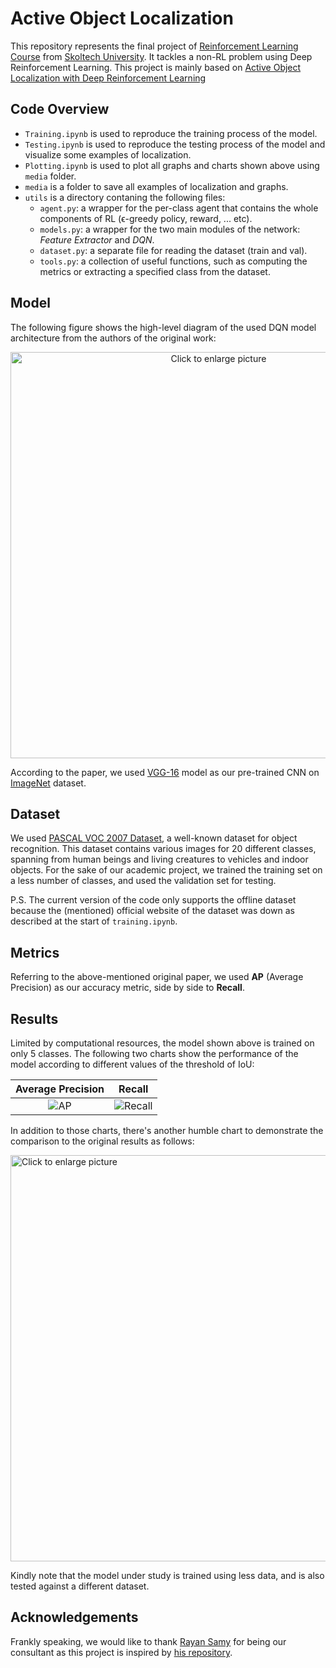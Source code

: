 # Active Object Localization

This repository represents the final project of [Reinforcement Learning Course](http://files.skoltech.ru/data/edu/syllabuses/2021/MA060422.pdf?v=xj03xr) from [Skoltech University](https://www.skoltech.ru/en/). It tackles a non-RL problem using Deep Reinforcement Learning. This project is mainly based on [Active Object Localization with Deep Reinforcement Learning](https://arxiv.org/abs/1511.06015)

## Code Overview
- `Training.ipynb` is used to reproduce the training process of the model.
- `Testing.ipynb` is used to reproduce the testing process of the model and visualize some examples of localization.
- `Plotting.ipynb` is used to plot all graphs and charts shown above using `media` folder.
- `media` is a folder to save all examples of localization and graphs.
- `utils` is a directory contaning the following files:
  - `agent.py`: a wrapper for the per-class agent that contains the whole components of RL (ϵ-greedy policy, reward, ... etc).
  - `models.py`: a wrapper for the two main modules of the network: _Feature Extractor_ and _DQN_.
  - `dataset.py`: a separate file for reading the dataset (train and val).
  - `tools.py`: a collection of useful functions, such as computing the metrics or extracting a specified class from the dataset.

## Model

The following figure shows the high-level diagram of the used DQN model architecture from the authors of the original work:

<a href="https://drive.google.com/uc?export=view&id=1MTDMU6gMGQ_g_HPBBjp8_1AeTV14RV5F"><p align="center"><img src="https://drive.google.com/uc?export=view&id=1MTDMU6gMGQ_g_HPBBjp8_1AeTV14RV5F" style="width: 650px; max-width: 100%; height: auto" title="Click to enlarge picture"/></p></a>

According to the paper, we used [VGG-16](https://pytorch.org/vision/stable/models.html#torchvision.models.vgg16) model as our pre-trained CNN on [ImageNet](https://www.image-net.org/) dataset.

## Dataset

We used [PASCAL VOC 2007 Dataset](http://host.robots.ox.ac.uk/pascal/VOC/voc2007/), a well-known dataset for object recognition. This dataset contains various images for 20 different classes, spanning from human beings and living creatures to vehicles and indoor objects.
For the sake of our academic project, we trained the training set on a less number of classes, and used the validation set for testing.

P.S. The current version of the code only supports the offline dataset because the (mentioned) official website of the dataset was down as described at the start of `training.ipynb`.

## Metrics

Referring to the above-mentioned original paper, we used **AP** (Average Precision) as our accuracy metric, side by side to **Recall**.

## Results

Limited by computational resources, the model shown above is trained on only 5 classes. The following two charts show the performance of the model according to different values of the threshold of IoU:

Average Precision             |  Recall
:-------------------------:|:-------------------------:
![AP](https://drive.google.com/uc?export=view&id=1-NL9fCFm36Jvpl-tlm36uKCqLfbP3rNF)  |  ![Recall](https://drive.google.com/uc?export=view&id=1-NBD9kaQ4LhvxC3QXEfUpvJIVM2diZn-)

In addition to those charts, there's another humble chart to demonstrate the comparison to the original results as follows:

<a href="https://drive.google.com/uc?export=view&id=1-No1TMxnOrUzDFj24vpMsLx2-hMPDcAV"><img src="https://drive.google.com/uc?export=view&id=1-No1TMxnOrUzDFj24vpMsLx2-hMPDcAV" style="width: 650px; max-width: 100%; height: auto" title="Click to enlarge picture"/></a>

Kindly note that the model under study is trained using less data, and is also tested against a different dataset.

## Acknowledgements

Frankly speaking, we would like to thank [Rayan Samy](https://github.com/rayansamy/) for being our consultant as this project is inspired by [his repository](https://github.com/rayansamy/Active-Object-Localization-Deep-Reinforcement-Learning).
